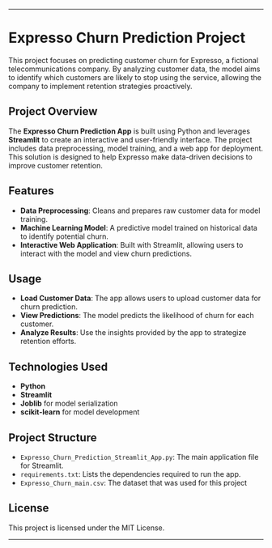 
---

# Expresso Churn Prediction Project

This project focuses on predicting customer churn for Expresso, a fictional telecommunications company. By analyzing customer data, the model aims to identify which customers are likely to stop using the service, allowing the company to implement retention strategies proactively.

## Project Overview

The **Expresso Churn Prediction App** is built using Python and leverages **Streamlit** to create an interactive and user-friendly interface. The project includes data preprocessing, model training, and a web app for deployment. This solution is designed to help Expresso make data-driven decisions to improve customer retention.

## Features

- **Data Preprocessing**: Cleans and prepares raw customer data for model training.
- **Machine Learning Model**: A predictive model trained on historical data to identify potential churn.
- **Interactive Web Application**: Built with Streamlit, allowing users to interact with the model and view churn predictions.


## Usage

- **Load Customer Data**: The app allows users to upload customer data for churn prediction.
- **View Predictions**: The model predicts the likelihood of churn for each customer.
- **Analyze Results**: Use the insights provided by the app to strategize retention efforts.

## Technologies Used

- **Python**
- **Streamlit**
- **Joblib** for model serialization
- **scikit-learn** for model development

## Project Structure

- `Expresso_Churn_Prediction_Streamlit_App.py`: The main application file for Streamlit.
- `requirements.txt`: Lists the dependencies required to run the app.
- `Expresso_Churn_main.csv`: The dataset that was used for this project


## License

This project is licensed under the MIT License.

---
